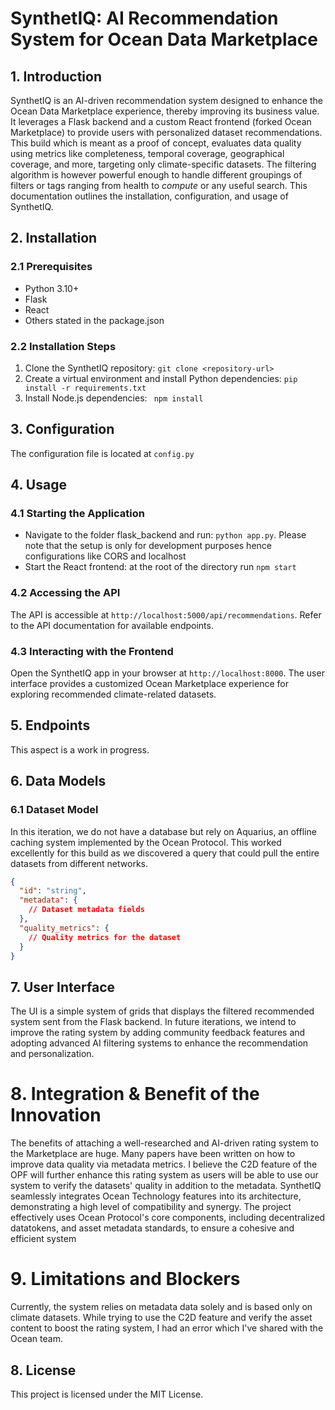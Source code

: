 # SynthetIQ: AI Recommendation System for Ocean Data Marketplace

## 1. Introduction

SynthetIQ is an AI-driven recommendation system designed to enhance the Ocean Data Marketplace experience, thereby improving its business value. It leverages a Flask backend and a custom React frontend (forked Ocean Marketplace) to provide users with personalized dataset recommendations. This build which is meant as a proof of concept, evaluates data quality using metrics like completeness, temporal coverage, geographical coverage, and more, targeting only climate-specific datasets. The filtering algorithm is however powerful enough to handle different groupings of filters or tags ranging from health to _compute_ or any useful search. This documentation outlines the installation, configuration, and usage of SynthetIQ.

## 2. Installation

### 2.1 Prerequisites

- Python 3.10+
- Flask
- React
- Others stated in the package.json

### 2.2 Installation Steps

1. Clone the SynthetIQ repository: `git clone <repository-url>`
2. Create a virtual environment and install Python dependencies: `pip install -r requirements.txt`
3. Install Node.js dependencies: ` npm install`

## 3. Configuration

The configuration file is located at `config.py`

## 4. Usage

### 4.1 Starting the Application

- Navigate to the folder flask_backend and run: `python app.py`. Please note that the setup is only for development purposes hence configurations like CORS and localhost
- Start the React frontend: at the root of the directory run `npm start` 

### 4.2 Accessing the API

The API is accessible at `http://localhost:5000/api/recommendations`. Refer to the API documentation for available endpoints.

### 4.3 Interacting with the Frontend

Open the SynthetIQ app in your browser at `http://localhost:8000`. The user interface provides a customized Ocean Marketplace experience for exploring recommended climate-related datasets.

## 5. Endpoints

This aspect is a work in progress.

## 6. Data Models

### 6.1 Dataset Model

In this iteration, we do not have a database but rely on Aquarius, an offline caching system implemented by the Ocean Protocol. This worked excellently for this build as we discovered a query that could pull the entire datasets from different networks.

```json
{
  "id": "string",
  "metadata": {
    // Dataset metadata fields
  },
  "quality_metrics": {
    // Quality metrics for the dataset
  }
}
```

## 7. User Interface

The UI is a simple system of grids that displays the filtered recommended system sent from the Flask backend. In future iterations, we intend to improve the rating system by adding community feedback features and adopting advanced AI filtering systems to enhance the recommendation and personalization. 

# 8. Integration & Benefit of the Innovation

The benefits of attaching a well-researched and AI-driven rating system to the Marketplace are huge. Many papers have been written on how to improve data quality via metadata metrics. I believe the C2D feature of the OPF will further enhance this rating system as users will be able to use our system to verify the datasets' quality in addition to the metadata. SynthetIQ seamlessly integrates Ocean Technology features into its architecture, demonstrating a high level of compatibility and synergy. The project effectively uses Ocean Protocol's core components, including decentralized datatokens, and asset metadata standards, to ensure a cohesive and efficient system

# 9. Limitations and Blockers

Currently, the system relies on metadata data solely and is based only on climate datasets. While trying to use the C2D feature and verify the asset content to boost the rating system, I had an error which I've shared with the Ocean team.

## 8. License

This project is licensed under the MIT License.
